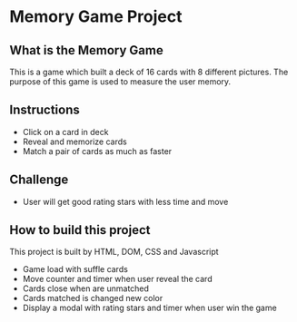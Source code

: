 # Memory Game Project

## What is the Memory Game
This is a game which built a deck of 16 cards with 8 different pictures. The purpose of this game is used to measure the user memory.

## Instructions
* Click on a card in deck
* Reveal and memorize cards
* Match a pair of cards as much as faster

## Challenge
* User will get good rating stars with less time and move

## How to build this project
This project is built by HTML, DOM, CSS and Javascript
* Game load with suffle cards
* Move counter and timer when user reveal the card
* Cards close when are unmatched
* Cards matched is changed new color
* Display a modal with rating stars and timer when user win the game
